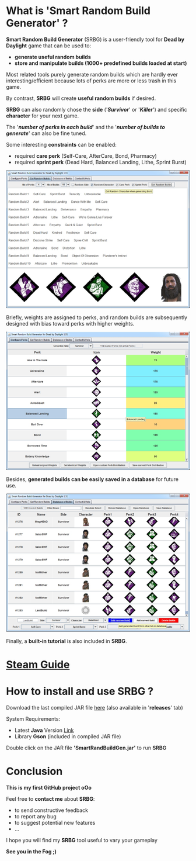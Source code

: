 # What is 'Smart Random Build Generator' ?

**Smart Random Build Generator** (SRBG) is a user-friendly tool for **Dead by Daylight** game that can be used to:
* **generate useful random builds**
* **store and manipulate builds (1000+ predefined builds loaded at start)**

Most related tools purely generate random builds which are hardly ever interesting/efficient because lots of perks are more or less trash in this game.

By contrast, **SRBG** will create **useful random builds** if desired.

**SRBG** can also randomly chose the **side** ('**_Survivor_**' or '**_Killer_**') and specific **character** for your next game.

The '**_number of perks in each build_**' and the '**_number of builds to generate_**' can also be fine tuned.

Some interesting **constraints** can be enabled:
* required **care perk** (Self-Care, AfterCare, Bond, Pharmacy)
* required **sprint perk** (Dead Hard, Balanced Landing, Lithe, Sprint Burst)

![SRBG](dbd/data/tuto_build.jpg)

Briefly, weights are assigned to perks, and random builds are subsequently designed with bias toward perks with higher weights.

![SRBG](dbd/data/tuto_perks.jpg)

Besides, **generated builds can be easily saved in a database** for future use.

![SRBG](dbd/data/tuto_db-1.jpg)

Finally, a **built-in tutorial** is also included in **SRBG**.

# [Steam Guide](https://steamcommunity.com/sharedfiles/filedetails/?id=1641511649)

# How to install and use SRBG ?

Download the last compiled JAR file [here](https://github.com/GneHeHe/SmartRandomBuildGeneratorDbD/releases/download/1.31/SmartRandBuildGen.jar) (also available in '**releases**' tab)

System Requirements:

* Latest **Java** Version [Link](https://java.com/en/download)
* Library **Gson** (included in compiled JAR file)

Double click on the JAR file **'SmartRandBuildGen.jar'** to run **SRBG**

# Conclusion

**This is my first GitHub project oOo**

Feel free to **contact me** about **SRBG**:
* to send constructive feedback
* to report any bug
* to suggest potential new features
* ...

I hope you will find my **SRBG** tool useful to vary your gameplay

**See you in the Fog ;)**
